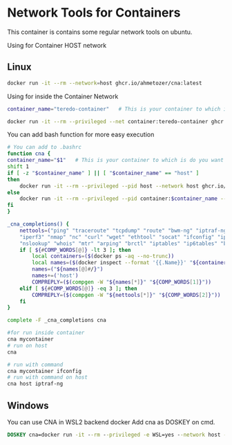 # Network Tools for Containers

This container is contains some regular network tools on ubuntu.

Using for Container HOST network

## Linux

```bash
docker run -it --rm --network=host ghcr.io/ahmetozer/cna:latest
```

Using for inside the Container Network

```bash
container_name="teredo-container"   # This is your container to which is do you want to make a network inspect

docker run -it --rm --privileged --net container:teredo-container ghcr.io/ahmetozer/cna:latest
```

You can add bash function for more easy execution

```bash
# You can add to .bashrc
function cna {
container_name="$1"   # This is your container to which is do you want to make a network inspect
shift 1
if [ -z "$container_name" ] || [ "$container_name" == "host" ]
then
    docker run -it --rm --privileged --pid host --network host ghcr.io/ahmetozer/cna:latest $@
else
    docker run -it --rm --privileged --pid container:$container_name --net container:$container_name ghcr.io/ahmetozer/cna:latest $@
fi
}

_cna_completions() {
    nettools=("ping" "traceroute" "tcpdump" "route" "bwm-ng" "iptraf-ng" "iftop" "nethogs"
    "iperf3" "nmap" "nc" "curl" "wget" "ethtool" "socat" "ifconfig" "ip"
    "nslookup" "whois" "mtr" "arping" "brctl" "iptables" "ip6tables" "bash")
    if [ ${#COMP_WORDS[@]} -lt 3 ]; then
        local containers=($(docker ps -aq --no-trunc))
        local names=($(docker inspect --format '{{.Name}}' "${containers[@]}"))
        names=("${names[@]#/}")
        names+=('host')
        COMPREPLY=($(compgen -W "${names[*]}" "${COMP_WORDS[1]}"))
    elif [ ${#COMP_WORDS[@]} -eq 3 ]; then
        COMPREPLY=($(compgen -W "${nettools[*]}" "${COMP_WORDS[2]}"))
    fi
}

complete -F _cna_completions cna

```

```bash
#for run inside container
cna mycontainer
# run on host
cna

# run with command
cna mycontainer ifconfig
# run with command on host
cna host iptraf-ng
```

## Windows

You can use CNA in WSL2 backend docker
Add cna as DOSKEY on cmd.

```cmd
DOSKEY cna=docker run -it --rm --privileged -e WSL=yes --network host -v /proc/:/proc2/ -v /var/run/docker.sock:/var/run/docker.sock ghcr.io/ahmetozer/cna:latest /usr/bin/ENTRYPOINT.sh $*
```
